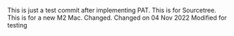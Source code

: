 This is just a test commit after implementing PAT.
This is for Sourcetree.
This is for a new M2 Mac. Changed.
Changed on 04 Nov 2022
Modified for testing
